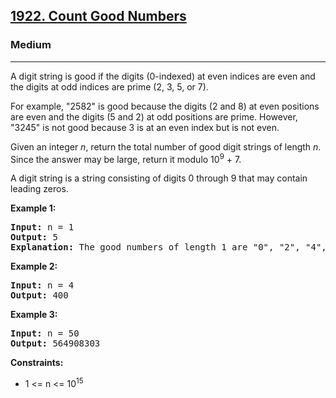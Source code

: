 <h2><a href="https://leetcode.com/problems/count-good-numbers">1922. Count Good Numbers</a></h2>
<h3>Medium</h3>
<hr>
<p>A digit string is good if the digits (0-indexed) at even indices are even and the digits at odd indices are prime (2, 3, 5, or 7).</p>
<p>For example, "2582" is good because the digits (2 and 8) at even positions are even and the digits (5 and 2) at odd positions are prime. However, "3245" is not good because 3 is at an even index but is not even.</p>
<p>Given an integer <em>n</em>, return the total number of good digit strings of length <em>n</em>. Since the answer may be large, return it modulo 10<sup>9</sup> + 7.</p>
<p>A digit string is a string consisting of digits 0 through 9 that may contain leading zeros.</p>
<p><strong>Example 1:</strong></p>
<pre>
<strong>Input:</strong> n = 1
<strong>Output:</strong> 5
<strong>Explanation:</strong> The good numbers of length 1 are "0", "2", "4", "6", "8".
</pre>
<p><strong>Example 2:</strong></p>
<pre>
<strong>Input:</strong> n = 4
<strong>Output:</strong> 400
</pre>
<p><strong>Example 3:</strong></p>
<pre>
<strong>Input:</strong> n = 50
<strong>Output:</strong> 564908303
</pre>
<p><strong>Constraints:</strong></p>
<ul>
  <li>1 &lt;= n &lt;= 10<sup>15</sup></li>
</ul>
